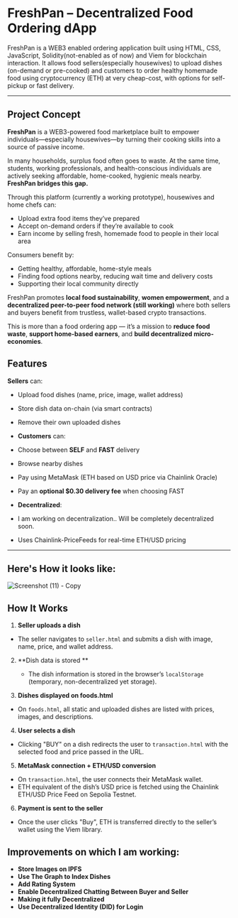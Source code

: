 #  FreshPan – Decentralized Food Ordering dApp

FreshPan is a WEB3 enabled ordering application built using HTML, CSS, JavaScript, Solidity(not-enabled as of now) and Viem for blockchain interaction. It allows food sellers(especially housewives) to upload dishes (on-demand or pre-cooked) and customers to order healthy homemade food using cryptocurrency (ETH) at very cheap-cost, with options for self-pickup or fast delivery.

---
##  Project Concept

**FreshPan** is a WEB3-powered food marketplace built to empower individuals—especially housewives—by turning their cooking skills into a source of passive income. 

In many households, surplus food often goes to waste. At the same time, students, working professionals, and health-conscious individuals are actively seeking affordable, home-cooked, hygienic meals nearby. **FreshPan bridges this gap.**

Through this platform (currently a working prototype), housewives and home chefs can:

-  Upload extra food items they’ve prepared
-  Accept on-demand orders if they’re available to cook
-  Earn income by selling fresh, homemade food to people in their local area

Consumers benefit by:

-  Getting healthy, affordable, home-style meals
-  Finding food options nearby, reducing wait time and delivery costs
-  Supporting their local community directly

FreshPan promotes **local food sustainability**, **women empowerment**, and a **decentralized peer-to-peer food network (still working)** where both sellers and buyers benefit from trustless, wallet-based crypto transactions.

This is more than a food ordering app — it’s a mission to **reduce food waste**, **support home-based earners**, and **build decentralized micro-economies**.

##  Features

 **Sellers** can:
  - Upload food dishes (name, price, image, wallet address)
  - Store dish data on-chain (via smart contracts)
  - Remove their own uploaded dishes

-  **Customers** can:
  - Choose between **SELF** and **FAST** delivery
  - Browse nearby dishes
  - Pay using MetaMask (ETH based on USD price via Chainlink Oracle)
  - Pay an **optional $0.30 delivery fee** when choosing FAST

-  **Decentralized**:
  - I am working on decentralization.. Will be completely decentralized soon.
  - Uses Chainlink-PriceFeeds for real-time ETH/USD pricing

---

## Here's How it looks like:

![Screenshot (11) - Copy](https://github.com/user-attachments/assets/cdad7d83-b636-4902-900b-decf59b45acb)



## How It Works

1.  **Seller uploads a dish**  
   - The seller navigates to `seller.html` and submits a dish with image, name, price, and wallet address.

2. **Dish data is stored **  
   - The dish information is stored in the browser’s `localStorage` (temporary, non-decentralized yet storage).

3.  **Dishes displayed on foods.html**  
   - On `foods.html`, all static and uploaded dishes are listed with prices, images, and descriptions.

4.  **User selects a dish**  
   - Clicking "BUY" on a dish redirects the user to `transaction.html` with the selected food and price passed in the URL.

5.  **MetaMask connection + ETH/USD conversion**  
   - On `transaction.html`, the user connects their MetaMask wallet.  
   - ETH equivalent of the dish’s USD price is fetched using the Chainlink ETH/USD Price Feed on Sepolia Testnet.

6.  **Payment is sent to the seller**  
   - Once the user clicks "Buy", ETH is transferred directly to the seller’s wallet using the Viem library.




## Improvements on which I am working:

-  **Store Images on IPFS**  
-  **Use The Graph to Index Dishes**  
-  **Add Rating System**  
-  **Enable Decentralized Chatting Between Buyer and Seller**
-  **Making it fully Decentralized**  
-  **Use Decentralized Identity (DID) for Login**  


